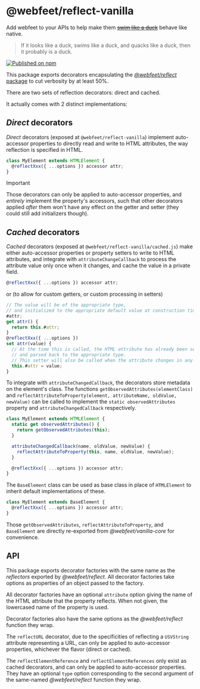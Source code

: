 # @webfeet/reflect-vanilla

Add webfeet to your APIs to help make them [~~swim like a duck~~](https://en.wikipedia.org/wiki/Duck_test) behave like native.

> If it looks like a duck, swims like a duck, and quacks like a duck, then it probably is a duck.

[![Published on npm](https://img.shields.io/npm/v/@webfeet%2Freflect-vanilla?logo=npm)](https://www.npmjs.com/package/@webfeet/reflect-vanilla)

This package exports decorators encapsulating the [_@webfeet/reflect_ package](../core/README.md) to cut verbosity by at least 50%.

There are two sets of reflection decorators: direct and cached.

It actually comes with 2 distinct implementations:

## _Direct_ decorators

_Direct_ decorators (exposed at `@webfeet/reflect-vanilla`) implement auto-accessor properties to directly read and write to HTML attributes, the way reflection is specified in HTML.

```js
class MyElement extends HTMLElement {
  @reflectXxx({ ...options }) accessor attr;
}
```

> [!IMPORTANT]
> Those decorators can only be applied to auto-accessor properties, and _entirely_ implement the property's accessors, such that other decorators applied _after_ them won't have any effect on the getter and setter (they could still add initializers though).

## _Cached_ decorators

_Cached_ decorators (exposed at `@webfeet/reflect-vanilla/cached.js`) make either auto-accessor properties or property setters to write to HTML attributes, and integrate with `attributeChangeCallback` to process the attribute value only once when it changes, and cache the value in a private field.

```js
@reflectXxx({ ...options }) accessor attr;
```

or (to allow for custom getters, or custom processing in setters)

```js
// The value will be of the appropriate type,
// and initialized to the appropriate default value at construction time.
#attr;
get attr() {
  return this.#attr;
}
@reflectXxx({ ...options })
set attr(value) {
  // At the time this is called, the HTML attribute has already been set,
  // and parsed back to the appropriate type.
  // This setter will also be called when the attribute changes in any way.
  this.#attr = value;
}
```

To integrate with `attributeChangedCallback`, the decorators store metadata on the element's class.
The functions `getObservedAttributes(elementClass)` and `reflectAttributeToProperty(element, attributeName, oldValue, newValue)`
can be called to implement the `static observedAttributes` property and `attributeChangedCallback` respectively.

```js
class MyElement extends HTMLElement {
  static get observedAttributes() {
    return getObservedAttributes(this);
  }

  attributeChangedCallback(name, oldValue, newValue) {
    reflectAttributeToProperty(this, name, oldValue, newValue);
  }

  @reflectXxx({ ...options }) accessor attr;
}
```

The `BaseElement` class can be used as base class in place of `HTMLElement` to inherit default implementations of these.

```js
class MyElement extends BaseElement {
  @reflectXxx({ ...options }) accessor attr;
}
```

Those `getObservedAttributes`, `reflectAttributeToProperty`, and `BaseElement` are directly re-exported from _@webfeet/vanilla-core_ for convenience.

## API

This package exports decorator factories with the same name as the _reflectors_ exported by _@webfeet/reflect_. All decorator factories take options as properties of an object passed to the factory.

All decorator factories have an optional `attribute` option giving the name of the HTML attribute that the property reflects. When not given, the lowercased name of the property is used.

Decorator factories also have the same options as the _@webfeet/reflect_ function they wrap.

The `reflectURL` decorator, due to the specificities of reflecting a `USVString` attribute representing a URL, can only be applied to auto-accessor properties, whichever the flavor (direct or cached).

The `reflectElementReference` and `reflectElementReferences` only exist as cached decorators, and can only be applied to auto-accessor properties.
They have an optional `type` option corresponding to the second argument of the same-named _@webfeet/reflect_ function they wrap.
